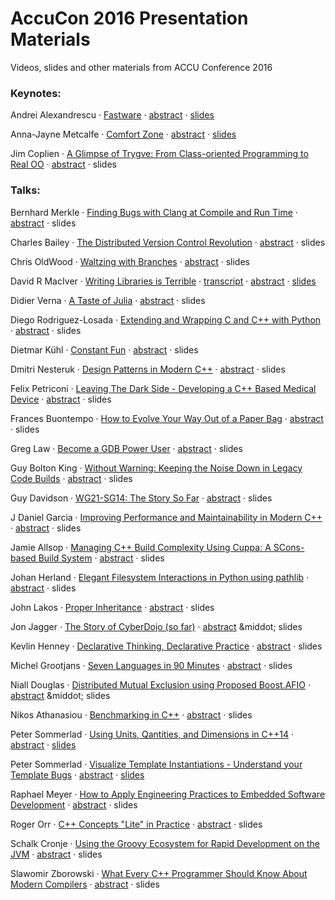 AccuCon 2016 Presentation Materials
===================================
Videos, slides and other materials from ACCU Conference 2016

<h3>Keynotes:</h3>

Andrei Alexandrescu &middot; [Fastware](http://www.youtube.com/attribution_link?a=974LkSPRgrU&u=/watch%3Fv%3DAxnotgLql0k%26feature%3Dem-uploademail) &middot; [abstract](http://accu.org/index.php/conferences/accu_conference_2016/accu2016_sessions#Fastware) &middot; [slides](http://www.slideshare.net/AndreiAlexandrescu2/accu-keynote-by-andrei-alexandrescu)

Anna-Jayne Metcalfe &middot; [Comfort Zone](https://www.youtube.com/watch?v=Arlu9PnK7Zw) &middot; [abstract](http://accu.org/index.php/conferences/accu_conference_2016/accu2016_sessions#Comfort_Zone) &middot; [slides](http://www.riverblade.co.uk/downloads/slides/comfort_zone.pdf)

Jim Coplien &middot; [A Glimpse of Trygve: From Class-oriented Programming to Real OO](https://www.youtube.com/watch?v=lQQ_CahFVzw) &middot; [abstract](http://accu.org/index.php/conferences/accu_conference_2016/accu2016_sessions#A_Glimpse_of_Trygve:_From_Class-oriented_Programming_to_Real_OO) &middot; slides

<h3>Talks:</h3>

Bernhard Merkle &middot; [Finding Bugs with Clang at Compile and Run Time](https://www.youtube.com/watch?v=kkokHPKlhzQ&list=PL9hrFapz4dsObkSjgBlyFl-aotNvk2GeP&index=3) &middot; [abstract](http://accu.org/index.php/conferences/accu_conference_2016/accu2016_sessions#Finding_Bugs_with_Clang_at_Compile_and_Run_Time) &middot; slides

Charles Bailey &middot; [The Distributed Version Control Revolution](http://www.youtube.com/attribution_link?a=llT77YqZL6g&u=/watch%3Fv%3DJA1eMmCCk8A%26feature%3Dem-uploademail) &middot; [abstract](http://accu.org/index.php/conferences/accu_conference_2016/accu2016_sessions#The_Distributed_Version_Control_Revolution) &middot; slides

Chris OldWood &middot; [Waltzing with Branches](https://www.youtube.com/watch?v=gYhndMJEbpg&list=PL9hrFapz4dsObkSjgBlyFl-aotNvk2GeP&index=5) &middot; [abstract](http://accu.org/index.php/conferences/accu_conference_2016/accu2016_sessions#Waltzing_with_Branches) &middot; slides

David R MacIver &middot; [Writing Libraries is Terrible](http://www.youtube.com/attribution_link?a=SQjF_D7Ksdo&u=/watch%3Fv%3D2XCDm3MoXUY%26feature%3Dem-uploademail) &middot; [transcript](http://www.drmaciver.com/2016/04/writing-libraries-is-terrible/) &middot; [abstract](http://accu.org/index.php/conferences/accu_conference_2016/accu2016_sessions#Writing_Libraries_is_Terrible) &middot; [slides](http://bit.ly/writing-libraries)

Didier Verna &middot; [A Taste of Julia](https://www.youtube.com/watch?v=8m11sbfegoY&list=PL9hrFapz4dsNx2fwGFwj8NtPzQr2SexTv&index=3) &middot; [abstract](http://accu.org/index.php/conferences/accu_conference_2016/accu2016_sessions#A_Taste_of_Julia) &middot; slides

Diego Rodriguez-Losada &middot; [Extending and Wrapping C and C++ with Python](http://www.youtube.com/attribution_link?a=bYaaipVej60&u=/watch%3Fv%3Dj00-uFBrJu4%26feature%3Dem-uploademail) &middot; [abstract](http://accu.org/index.php/conferences/accu_conference_2016/accu2016_sessions#Extending_and_Wrapping_C_and_C++_with_Python) &middot; slides

Dietmar Kühl &middot; [Constant Fun](https://youtu.be/T37ElKPICvo) &middot; [abstract](http://accu.org/index.php/conferences/accu_conference_2016/accu2016_sessions#Constant_Fun) &middot; slides

Dmitri Nesteruk &middot; [Design Patterns in Modern C++](https://www.youtube.com/watch?v=sJnoIF4_Ug8&list=PL9hrFapz4dsNx2fwGFwj8NtPzQr2SexTv&index=6) &middot; [abstract](http://accu.org/index.php/conferences/accu_conference_2016/accu2016_sessions#Design_Patterns_in_Modern_C++) &middot; slides

Felix Petriconi &middot; [Leaving The Dark Side - Developing a C++ Based Medical Device](https://www.youtube.com/watch?v=W-mLN_r3c6Q&list=PL9hrFapz4dsNx2fwGFwj8NtPzQr2SexTv&index=7) &middot; [abstract](http://accu.org/index.php/conferences/accu_conference_2016/accu2016_sessions#Leaving_the_Dark_Side) &middot; slides

Frances Buontempo &middot; [How to Evolve Your Way Out of a Paper Bag](https://www.youtube.com/watch?v=vhhS_MYViW4&list=PL9hrFapz4dsObkSjgBlyFl-aotNvk2GeP&index=4) &middot; [abstract](http://accu.org/index.php/conferences/accu_conference_2016/accu2016_sessions#How_to_Evolve_Your_Way_Out_of_a_Paper_Bag) &middot; slides

Greg Law &middot; [Become a GDB Power User](https://www.youtube.com/watch?v=713ay4bZUrw&index=10&list=PL9hrFapz4dsM1B9bI8VmEE4JJlR0m-dvo) &middot; [abstract](http://accu.org/index.php/conferences/accu_conference_2016/accu2016_sessions#Become_a_GDB_Power_User) &middot; slides

Guy Bolton King &middot; [Without Warning: Keeping the Noise Down in Legacy Code Builds](https://www.youtube.com/watch?v=xIt97Ga_bJU&index=6&list=PL9hrFapz4dsM1B9bI8VmEE4JJlR0m-dvo) &middot; [abstract](http://accu.org/index.php/conferences/accu_conference_2016/accu2016_sessions#Without_Warning:_Keeping_the_Noise_Down_in_Legacy_Code_Builds) &middot; slides

Guy Davidson &middot; [WG21-SG14: The Story So Far](https://www.youtube.com/watch?v=8qidMzxlnt4&list=PL9hrFapz4dsObkSjgBlyFl-aotNvk2GeP&index=2) &middot; [abstract](http://accu.org/index.php/conferences/accu_conference_2016/accu2016_sessions#WG21-SG14:_The_Story_So_Far) &middot; slides

J Daniel Garcia &middot; [Improving Performance and Maintainability in Modern C++](https://www.youtube.com/watch?v=cp8o9dMVMLc&index=9&list=PL9hrFapz4dsM1B9bI8VmEE4JJlR0m-dvo) &middot; [abstract](http://accu.org/index.php/conferences/accu_conference_2016/accu2016_sessions#Improving_Performance_and_Maintainability_in_Modern_C++) &middot; slides

Jamie Allsop &middot; [Managing C++ Build Complexity Using Cuppa: A SCons-based Build System](https://www.youtube.com/watch?v=h_HhBT6xGeE&index=4&list=PL9hrFapz4dsM1B9bI8VmEE4JJlR0m-dvo) &middot; [abstract](http://accu.org/index.php/conferences/accu_conference_2016/accu2016_sessions#Algorithmic_Architecture:_Performant_Architecture_in_Evolving_Regulatory_Environments) &middot; slides

Johan Herland &middot; [Elegant Filesystem Interactions in Python using pathlib](https://www.youtube.com/watch?v=Vrh63V7OoY8&index=7&list=PL9hrFapz4dsM1B9bI8VmEE4JJlR0m-dvo) &middot; [abstract](http://accu.org/index.php/conferences/accu_conference_2016/accu2016_sessions#Elegant_Filesystem_Interactions_in_Python_using_pathlib) &middot; slides

John Lakos &middot; [Proper Inheritance](https://www.youtube.com/watch?v=w1yPw0Wd6jA&list=PL9hrFapz4dsObkSjgBlyFl-aotNvk2GeP&index=6) &middot; [abstract](http://accu.org/index.php/conferences/accu_conference_2016/accu2016_sessions#Proper_Inheritance) &middot; slides

Jon Jagger &middot; [The Story of CyberDojo (so far)](https://www.youtube.com/watch?v=CPiACJVY4fA&list=PL9hrFapz4dsNx2fwGFwj8NtPzQr2SexTv&index=4) &middot; [abstract](http://accu.org/index.php/conferences/accu_conference_2016/accu2016_sessions#The_Story_of_CyberDojo_(so_far)) &middot; slides

Kevlin Henney &middot; [Declarative Thinking, Declarative Practice](https://www.youtube.com/watch?v=nrVIlhtoE3Y&index=8&list=PL9hrFapz4dsM1B9bI8VmEE4JJlR0m-dvo) &middot; [abstract](http://accu.org/index.php/conferences/accu_conference_2016/accu2016_sessions#Declarative_Thinking,_Declarative_Practice) &middot; slides

Michel Grootjans &middot; [Seven Languages in 90 Minutes](https://www.youtube.com/watch?v=Vxt_PDiJAEA) &middot; [abstract](http://accu.org/index.php/conferences/accu_conference_2016/accu2016_sessions#Seven_Languages_in_90_Minutes) &middot; slides

Niall Douglas &middot; [Distributed Mutual Exclusion using Proposed Boost.AFIO](https://www.youtube.com/watch?v=elegewDwm64&list=PL9hrFapz4dsNx2fwGFwj8NtPzQr2SexTv&index=1) &middot; [abstract](http://accu.org/index.php/conferences/accu_conference_2016/accu2016_sessions#Distributed_Mutual_Exclusion_using_Proposed_Boost.AFIO_(asynchronous_filesystem_and_file_io)) &middot; slides

Nikos Athanasiou &middot; [Benchmarking in C++](https://www.youtube.com/watch?v=L2RyGkKTcuk&index=5&list=PL9hrFapz4dsM1B9bI8VmEE4JJlR0m-dvo) &middot; [abstract](http://accu.org/index.php/conferences/accu_conference_2016/accu2016_sessions#Benchmarking_in_C++) &middot; slides

Peter Sommerlad &middot; [Using Units, Qantities, and Dimensions in C++14](https://www.youtube.com/watch?v=N94oNLVNyLM&list=PL9hrFapz4dsNx2fwGFwj8NtPzQr2SexTv&index=2) &middot; [abstract](http://accu.org/index.php/conferences/accu_conference_2016/accu2016_sessions#Using_Units,_Qantities,_and_Dimensions_in_C++14) &middot; [slides](https://github.com/PeterSommerlad/Publications/tree/master/ACCU/units)

Peter Sommerlad &middot; [Visualize Template Instantiations - Understand your Template Bugs](https://www.youtube.com/watch?v=FKQZmnRabqw&index=2&list=PL9hrFapz4dsM1B9bI8VmEE4JJlR0m-dvo) &middot; [abstract](http://accu.org/index.php/conferences/accu_conference_2016/accu2016_sessions#Visualize_Template_Instantiations_-_Understand_your_Template_Bugs) &middot; [slides](https://github.com/PeterSommerlad/Publications/tree/master/ACCU/templator_demo)

Raphael Meyer &middot; [How to Apply Engineering Practices to Embedded Software Development](https://www.youtube.com/watch?v=fBiGF5H9y7I) &middot; [abstract](http://accu.org/index.php/conferences/accu_conference_2016/accu2016_sessions#How_to_Apply_Engineering_Practices_to_Embedded_Software_Development) &middot; slides

Roger Orr &middot; [C++ Concepts "Lite" in Practice](http://www.youtube.com/attribution_link?a=A57JTimA3do&u=/watch%3Fv%3DS1Z-RbygAlw%26feature%3Dem-uploademail) &middot; [abstract](http://accu.org/index.php/conferences/accu_conference_2016/accu2016_sessions#C++_Concepts_%22Lite%22_in_Practice) &middot; slides

Schalk Cronje &middot; [Using the Groovy Ecosystem for Rapid Development on the JVM](https://www.youtube.com/watch?v=9NYg5V_ZuVA&list=PL9hrFapz4dsObkSjgBlyFl-aotNvk2GeP&index=1) &middot; [abstract](http://accu.org/index.php/conferences/accu_conference_2016/accu2016_sessions#Using_the_Groovy_Ecosystem_for_Rapid_Development_on_the_JVM) &middot; slides

Slawomir Zborowski &middot; [What Every C++ Programmer Should Know About Modern Compilers](https://www.youtube.com/watch?v=nfDTTxH5DsI&index=3&list=PL9hrFapz4dsM1B9bI8VmEE4JJlR0m-dvo) &middot; [abstract](http://accu.org/index.php/conferences/accu_conference_2016/accu2016_sessions#What_Every_C++_Programmer_Should_Know_About_Modern_Compilers) &middot; slides
